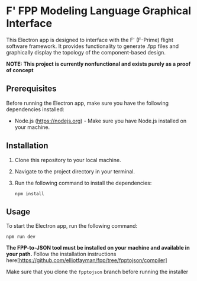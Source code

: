 # F' FPP Modeling Language Graphical Interface

This Electron app is designed to interface with the F' (F-Prime) flight software framework. It provides functionality to generate .fpp files and graphically display the topology of the component-based design.

__NOTE: This project is currently nonfunctional and exists purely as a proof of concept__

## Prerequisites

Before running the Electron app, make sure you have the following dependencies installed:

- Node.js (https://nodejs.org) - Make sure you have Node.js installed on your machine.

## Installation

1. Clone this repository to your local machine.
2. Navigate to the project directory in your terminal.
3. Run the following command to install the dependencies:

   ```shell
   npm install 
    ```
## Usage

To start the Electron app, run the following command:

```shell
npm run dev
```

__The FPP-to-JSON tool must be installed on your machine and available in your path.__
Follow the installation instructions here[https://github.com/elliotfayman/fpp/tree/fpptojson/compiler]

Make sure that you clone the `fpptojson` branch before running the installer
